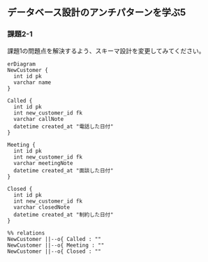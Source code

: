 ## データベース設計のアンチパターンを学ぶ5

### 課題2-1
課題1の問題点を解決するよう、スキーマ設計を変更してみてください。

```mermaid
erDiagram
NewCustomer {
  int id pk
  varchar name
}

Called {
  int id pk
  int new_customer_id fk
  varchar callNote
  datetime created_at "電話した日付"
}

Meeting {
  int id pk
  int new_customer_id fk
  varchar meetingNote
  datetime created_at "面談した日付"
}

Closed {
  int id pk
  int new_customer_id fk
  varchar closedNote
  datetime created_at "制約した日付"
}

%% relations
NewCustomer ||--o{ Called : ""
NewCustomer ||--o{ Meeting : ""
NewCustomer ||--o{ Closed : ""
```
